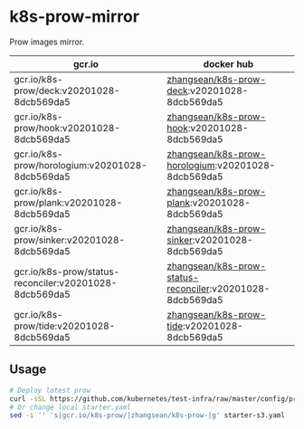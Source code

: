 # k8s-prow-mirror

Prow images mirror.

gcr.io | docker hub
---|---
gcr.io/k8s-prow/deck:v20201028-8dcb569da5 | [zhangsean/k8s-prow-deck](https://hub.docker.com/r/zhangsean/k8s-prow-deck):v20201028-8dcb569da5
gcr.io/k8s-prow/hook:v20201028-8dcb569da5 | [zhangsean/k8s-prow-hook](https://hub.docker.com/r/zhangsean/k8s-prow-hook):v20201028-8dcb569da5
gcr.io/k8s-prow/horologium:v20201028-8dcb569da5 | [zhangsean/k8s-prow-horologium](https://hub.docker.com/r/zhangsean/k8s-prow-horologium):v20201028-8dcb569da5
gcr.io/k8s-prow/plank:v20201028-8dcb569da5 | [zhangsean/k8s-prow-plank](https://hub.docker.com/r/zhangsean/k8s-prow-plank):v20201028-8dcb569da5
gcr.io/k8s-prow/sinker:v20201028-8dcb569da5 | [zhangsean/k8s-prow-sinker](https://hub.docker.com/r/zhangsean/k8s-prow-sinker):v20201028-8dcb569da5
gcr.io/k8s-prow/status-reconciler:v20201028-8dcb569da5 | [zhangsean/k8s-prow-status-reconciler](https://hub.docker.com/r/zhangsean/k8s-prow-status-reconciler):v20201028-8dcb569da5
gcr.io/k8s-prow/tide:v20201028-8dcb569da5 | [zhangsean/k8s-prow-tide](https://hub.docker.com/r/zhangsean/k8s-prow-tide):v20201028-8dcb569da5

## Usage

```bash
# Deploy latest prow
curl -sSL https://github.com/kubernetes/test-infra/raw/master/config/prow/cluster/starter-s3.yaml | sed 's|gcr.io/k8s-prow/|zhangsean/k8s-prow-|g' | kubectl apply -f -
# Or change local starter.yaml
sed -i '' 's|gcr.io/k8s-prow/|zhangsean/k8s-prow-|g' starter-s3.yaml
```
